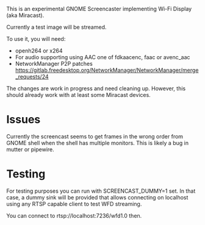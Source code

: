 This is an experimental GNOME Screencaster implementing Wi-Fi Display (aka Miracast).

Currently a test image will be streamed.

To use it, you will need:
 * openh264 or x264
 * For audio supporting using AAC one of fdkaacenc, faac or avenc_aac
 * NetworkManager P2P patches
   https://gitlab.freedesktop.org/NetworkManager/NetworkManager/merge_requests/24

The changes are work in progress and need cleaning up. However, this should
already work with at least some Miracast devices.

Issues
======

Currently the screencast seems to get frames in the wrong order from GNOME
shell when the shell has multiple monitors. This is likely a bug in mutter
or pipewire.

Testing
=======

For testing purposes you can run with SCREENCAST_DUMMY=1 set. In that case, a dummy
sink will be provided that allows connecting on localhost using any RTSP capable
client to test WFD streaming.

You can connect to rtsp://localhost:7236/wfd1.0 then.
